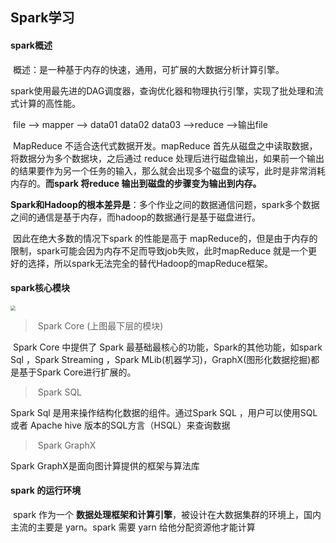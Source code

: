 ## Spark学习

#### spark概述

​	概述：是一种基于内存的快速，通用，可扩展的大数据分析计算引擎。

​	spark使用最先进的DAG调度器，查询优化器和物理执行引擎，实现了批处理和流式计算的高性能。

​			file --> mapper --> data01 data02 data03 -->reduce -->输出file

​	MapReduce 不适合迭代式数据开发。mapReduce 首先从磁盘之中读取数据，将数据分为多个数据块，之后通过 reduce 处理后进行磁盘输出，如果前一个输出的结果要作为另一个任务的输入，那么就会出现多个磁盘的读写，此时是非常消耗内存的。**而spark 将reduce 输出到磁盘的步骤变为输出到内存。**



​	**Spark和Hadoop的根本差异是**：多个作业之间的数据通信问题，spark多个数据之间的通信是基于内存，而hadoop的数据通行是基于磁盘进行。

​	因此在绝大多数的情况下spark 的性能是高于 mapReduce的，但是由于内存的限制，spark可能会因为内存不足而导致job失败，此时mapReduce 就是一个更好的选择，所以spark无法完全的替代Hadoop的mapReduce框架。



#### spark核心模块

<img src="https://i.loli.net/2021/07/14/Bp1qazv2AOujYod.png" style="zoom:50%;" />

> ​	Spark Core (上图最下层的模块)

​		Spark Core 中提供了 Spark 最基础最核心的功能，Spark的其他功能，如spark Sql ，Spark Streaming ，Spark MLib(机器学习)，GraphX(图形化数据挖掘)都是基于Spark Core进行扩展的。

> ​	Spark SQL

Spark Sql 是用来操作结构化数据的组件。通过Spark SQL ，用户可以使用SQL或者 Apache hive 版本的SQL方言（HSQL）来查询数据

> ​	Spark GraphX

Spark GraphX是面向图计算提供的框架与算法库



#### spark 的运行环境

​	spark 作为一个 **数据处理框架和计算引擎**，被设计在大数据集群的环境上，国内主流的主要是 yarn。spark 需要 yarn 给他分配资源他才能计算